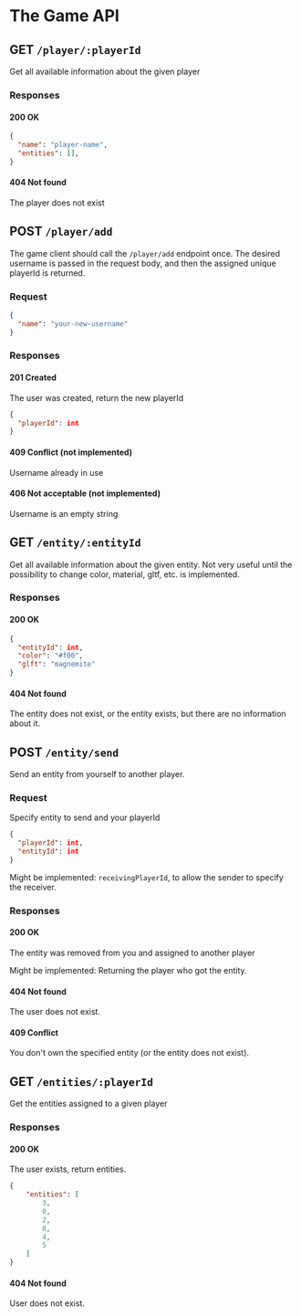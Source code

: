 # The Game API

## GET `/player/:playerId`

Get all available information about the given player

### Responses

#### 200 OK
```json
{
  "name": "player-name",
  "entities": [],
}
```

#### 404 Not found
The player does not exist

## POST `/player/add`

The game client should call the `/player/add` endpoint once.
The desired username is passed in the request body, and then the assigned unique playerId is returned.

### Request
```json
{
  "name": "your-new-username"
}
```

### Responses

#### 201 Created
The user was created, return the new playerId

```json
{
  "playerId": int
}
```

#### 409 Conflict (not implemented)
Username already in use

#### 406 Not acceptable (not implemented)
Username is an empty string


## GET `/entity/:entityId`

Get all available information about the given entity.
Not very useful until the possibility to change color, material, gltf, etc. is implemented.

### Responses

#### 200 OK

```json
{
  "entityId": int,
  "color": "#f00",
  "glft": "magnemite"
}
```

#### 404 Not found
The entity does not exist, or the entity exists, but there are no information about it.


## POST `/entity/send`

Send an entity from yourself to another player.

### Request

Specify entity to send and your playerId

```json
{
  "playerId": int,
  "entityId": int
}
```

Might be implemented: `receivingPlayerId`, to allow the sender to specify the receiver.

### Responses

#### 200 OK
The entity was removed from you and assigned to another player

Might be implemented: Returning the player who got the entity.

#### 404 Not found
The user does not exist.

#### 409 Conflict
You don't own the specified entity (or the entity does not exist).


## GET `/entities/:playerId`

Get the entities assigned to a given player

### Responses

#### 200 OK
The user exists, return entities.

```json
{
    "entities": [
        3,
        0,
        2,
        0,
        4,
        5
    ]
}
```

#### 404 Not found
User does not exist.